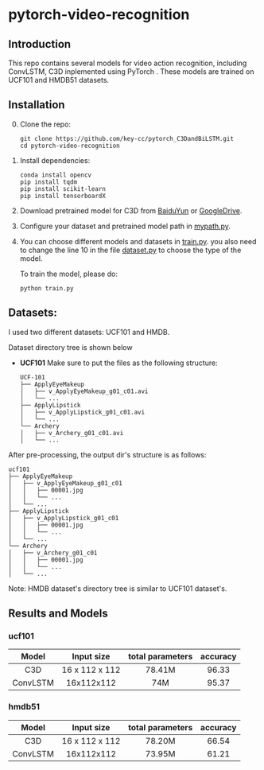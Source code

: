 # pytorch-video-recognition

## Introduction
This repo contains several models for video action recognition,
including ConvLSTM, C3D inplemented using PyTorch .
These models are trained on UCF101 and HMDB51 datasets.

## Installation

0. Clone the repo:
    ```Shell
    git clone https://github.com/key-cc/pytorch_C3DandBiLSTM.git
    cd pytorch-video-recognition
    ```

1. Install dependencies:
    ```Shell
    conda install opencv
    pip install tqdm
    pip install scikit-learn 
    pip install tensorboardX
    ```

2. Download pretrained model for C3D from [BaiduYun](https://pan.baidu.com/s/1saNqGBkzZHwZpG-A5RDLVw) or 
[GoogleDrive](https://drive.google.com/file/d/19NWziHWh1LgCcHU34geoKwYezAogv9fX/view?usp=sharing).

3. Configure your dataset and pretrained model path in
[mypath.py](https://github.com/key-cc/pytorch_C3DandBiLSTM/blob/main/mypath.py).

4. You can choose different models and datasets in
[train.py](https://github.com/jfzhang95/pytorch-video-recognition/blob/main/train.py).
you also need to change the line 10 in the file [dataset.py](https://github.com/key-cc/pytorch_C3DandBiLSTM/blob/main/dataloaders/dataset.py) to choose the type of the model.

    To train the model, please do:
    ```Shell
    python train.py
    ```

## Datasets:

I used two different datasets: UCF101 and HMDB.

Dataset directory tree is shown below

- **UCF101**
Make sure to put the files as the following structure:
  ```
  UCF-101
  ├── ApplyEyeMakeup
  │   ├── v_ApplyEyeMakeup_g01_c01.avi
  │   └── ...
  ├── ApplyLipstick
  │   ├── v_ApplyLipstick_g01_c01.avi
  │   └── ...
  └── Archery
  │   ├── v_Archery_g01_c01.avi
  │   └── ...
  ```
After pre-processing, the output dir's structure is as follows:
  ```
  ucf101
  ├── ApplyEyeMakeup
  │   ├── v_ApplyEyeMakeup_g01_c01
  │   │   ├── 00001.jpg
  │   │   └── ...
  │   └── ...
  ├── ApplyLipstick
  │   ├── v_ApplyLipstick_g01_c01
  │   │   ├── 00001.jpg
  │   │   └── ...
  │   └── ...
  └── Archery
  │   ├── v_Archery_g01_c01
  │   │   ├── 00001.jpg
  │   │   └── ...
  │   └── ...
  ```

Note: HMDB dataset's directory tree is similar to UCF101 dataset's.

## Results and Models

### ucf101

| Model | Input size | total parameters | accuracy  |
| :---: | :---: | :---: | :---: | 
|  C3D  |     16 x 112 x 112     |  78.41M  |   96.33  | 
| ConvLSTM  |     16x112x112      |  74M  |  95.37  | 

### hmdb51

| Model | Input size | total parameters | accuracy  |
| :---: | :---: | :---: | :---: | 
|  C3D  |     16 x 112 x 112     |  78.20M  | 66.54    | 
| ConvLSTM  |     16x112x112      |  73.95M  |  61.21  | 

